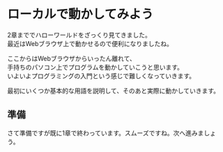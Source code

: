 # ローカルで動かしてみよう

2章まででハローワールドをざっくり見てきました。  
最近はWebブラウザ上で動かせるので便利になりましたね。  

ここからはWebブラウザからいったん離れて、  
手持ちのパソコン上でプログラムを動かしていこうと思います。  
いよいよプログラミングの入門という感じで難しくなっていきます。

最初にいくつか基本的な用語を説明して、そのあと実際に動かしていきます。

## 準備

さて準備ですが既に1章で終わっています。スムーズですね。次へ進みましょう。

